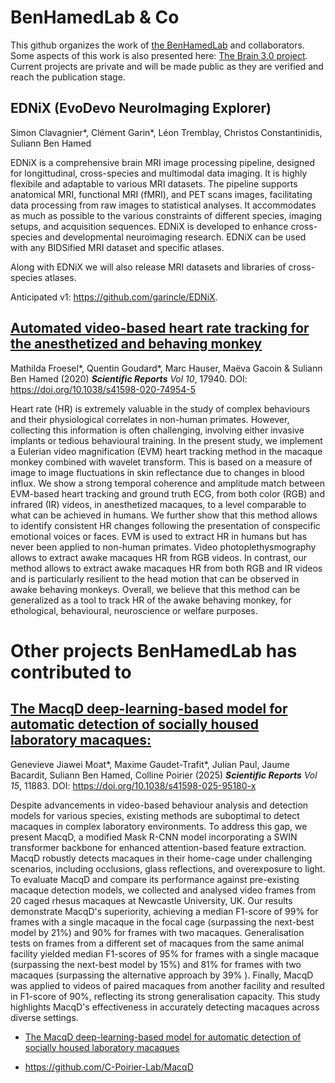 # BenHamedLab & Co

This github organizes the work of [the BenHamedLab](http://www.BenHamedLab.org) and collaborators. Some aspects of this work is also presented here: [The Brain 3.0 project](https://sites.google.com/view/thebrain30project/accueil/). Current projects are private and will be made public as they are verified and reach the publication stage. 

## **EDNiX (EvoDevo NeuroImaging Explorer)**

Simon Clavagnier*, Clément Garin*, Léon Tremblay, Christos Constantinidis, Suliann Ben Hamed

EDNiX is a comprehensive brain MRI image processing pipeline, designed for longittudinal, cross-species and multimodal data imaging. It is highly flexibile and adaptable to various MRI datasets. The pipeline supports anatomical MRI, functional MRI (fMRI), and PET scans images, facilitating data processing from raw images to statistical analyses. It accommodates as much as possible to the various constraints of different species, imaging setups, and acquisition sequences. EDNiX is developed to enhance cross-species and developmental neuroimaging research. EDNiX can be used with any BIDSified MRI dataset and specific atlases.

Along with EDNiX we will also release MRI datasets and libraries of cross-species atlases. 

Anticipated v1: https://github.com/garincle/EDNiX.

## **[Automated video-based heart rate tracking for the anesthetized and behaving monkey](https://www.nature.com/articles/s41598-020-74954-5)**

Mathilda Froesel*, Quentin Goudard*, Marc Hauser, Maëva Gacoin & Suliann Ben Hamed (2020) **_Scientific Reports_** _Vol 10_, 17940. DOI: https://doi.org/10.1038/s41598-020-74954-5

Heart rate (HR) is extremely valuable in the study of complex behaviours and their physiological correlates in non-human primates. However, collecting this information is often challenging, involving either invasive implants or tedious behavioural training. In the present study, we implement a Eulerian video magnification (EVM) heart tracking method in the macaque monkey combined with wavelet transform. This is based on a measure of image to image fluctuations in skin reflectance due to changes in blood influx. We show a strong temporal coherence and amplitude match between EVM-based heart tracking and ground truth ECG, from both color (RGB) and infrared (IR) videos, in anesthetized macaques, to a level comparable to what can be achieved in humans. We further show that this method allows to identify consistent HR changes following the presentation of conspecific emotional voices or faces. EVM is used to extract HR in humans but has never been applied to non-human primates. Video photoplethysmography allows to extract awake macaques HR from RGB videos. In contrast, our method allows to extract awake macaques HR from both RGB and IR videos and is particularly resilient to the head motion that can be observed in awake behaving monkeys. Overall, we believe that this method can be generalized as a tool to track HR of the awake behaving monkey, for ethological, behavioural, neuroscience or welfare purposes.


# Other projects BenHamedLab has contributed to

## **[The MacqD deep-learning-based model for automatic detection of socially housed laboratory macaques:](https://www.nature.com/articles/s41598-025-95180-x)**

Genevieve Jiawei Moat*, Maxime Gaudet-Trafit*, Julian Paul, Jaume Bacardit, Suliann Ben Hamed, Colline Poirier (2025) **_Scientific Reports_** _Vol 15_, 11883. DOI: https://doi.org/10.1038/s41598-025-95180-x

Despite advancements in video-based behaviour analysis and detection models for various species, existing methods are suboptimal to detect macaques in complex laboratory environments. To address this gap, we present MacqD, a modified Mask R-CNN model incorporating a SWIN transformer backbone for enhanced attention-based feature extraction. MacqD robustly detects macaques in their home-cage under challenging scenarios, including occlusions, glass reflections, and overexposure to light. To evaluate MacqD and compare its performance against pre-existing macaque detection models, we collected and analysed video frames from 20 caged rhesus macaques at Newcastle University, UK. Our results demonstrate MacqD's superiority, achieving a median F1-score of 99% for frames with a single macaque in the focal cage (surpassing the next-best model by 21%) and 90% for frames with two macaques. Generalisation tests on frames from a different set of macaques from the same animal facility yielded median F1-scores of 95% for frames with a single macaque (surpassing the next-best model by 15%) and 81% for frames with two macaques (surpassing the alternative approach by 39% ). Finally, MacqD was applied to videos of paired macaques from another facility and resulted in F1-score of 90%, reflecting its strong generalisation capacity. This study highlights MacqD's effectiveness in accurately detecting macaques across diverse settings.

* [The MacqD deep-learning-based model for automatic detection of socially housed laboratory macaques](https://www.nature.com/articles/s41598-025-95180-x)

* https://github.com/C-Poirier-Lab/MacqD


